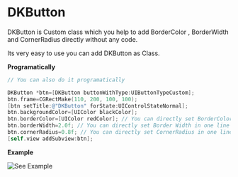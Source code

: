 # DKButton


DKButton is Custom class which you help to add BorderColor , BorderWidth and CornerRadius directly without any code. 
 
Its very easy to use you can add DKButton as Class.

**Programatically**

```objectivec
// You can also do it programatically

DKButton *btn=[DKButton buttonWithType:UIButtonTypeCustom];
btn.frame=CGRectMake(110, 200, 100, 100);
[btn setTitle:@"DKButton" forState:UIControlStateNormal];
btn.backgroundColor=[UIColor blackColor];
btn.borderColor=[UIColor redColor]; // You can directly set BorderColor in one line
btn.borderWidth=2.0f; // You can directly set Border Width in one line
btn.cornerRadius=0.8f; // You can directly set CornerRadius in one line
[self.view addSubview:btn];

```
**Example**

![See Example](http://im.ezgif.com/tmp/ezgif.com-d5bd5eaa74.gif)
